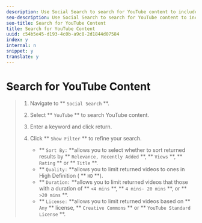 ```yaml
---
description: Use Social Search to search for YouTube content to include in your Asset Library or publish to Apps.
seo-description: Use Social Search to search for YouTube content to include in your Asset Library or publish to Apps.
seo-title: Search for YouTube Content
title: Search for YouTube Content
uuid: c54b5e45-d193-4c0b-a9c8-2d1844d07584
index: y
internal: n
snippet: y
translate: y
---
```


# Search for YouTube Content


>1. Navigate to ** `Social Search` **.
>1. Select ** `YouTube` ** to search YouTube content.
>1. Enter a keyword and click return.
>1. Click ** `Show Filter` ** to refine your search.
>    
>    * ** `Sort By:` **allows you to select whether to sort returned results by ** `Relevance, Recently Added` **, ** `Views` **, ** `Rating` ** or ** `Title` **.
>    * ** `Quality:` **allows you to limit returned videos to ones in High Definition ( ** `HD` **).
>    * ** `Duration:` **allows you to limit returned videos that those with a duration of ** `<4 mins` **, ** `4 mins- 20 mins` **, or ** `>20 mins` **.
>    * ** `License:` **allows you to limit returned videos based on ** `Any` ** license, ** `Creative Commons` ** or ** `YouTube Standard License` **.
>    
